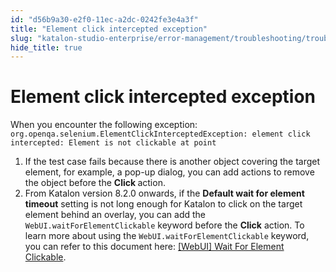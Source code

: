```yaml
---
id: "d56b9a30-e2f0-11ec-a2dc-0242fe3e4a3f"
title: "Element click intercepted exception"
slug: "katalon-studio-enterprise/error-management/troubleshooting/troubleshoot-web-automated-testing/element-click-intercepted-exception"
hide_title: true
---
```


# <a id="troubleshooting-9116" class="anchor_top_offset"/><a id="ariaid-title1" class="anchor_top_offset"/>Element click intercepted exception

<section xmlns="http://www.w3.org/1999/xhtml" className="section condition"><p className="p">When you encounter the following exception: <code className="ph codeph">org.openqa.selenium.ElementClickInterceptedException: element click intercepted: Element is not clickable at point</code></p></section> 
<div xmlns="http://www.w3.org/1999/xhtml" className="bodydiv troubleSolution"><section className="section cause"><p className="p" /></section><section className="section remedy"><ol className="ol steps"><li className="li step"><span className="ph cmd">If the test case fails because there is another object covering the target element, for example, a pop-up dialog, you can add actions to remove the object before the <strong className="ph b">Click </strong>action.</span></li><li className="li step"><span className="ph cmd">From Katalon version 8.2.0 onwards, if the <strong className="ph b">Default wait for element timeout</strong> setting is not long enough for Katalon to click on the target element behind an overlay, you can add the <code className="ph codeph">WebUI.waitForElementClickable</code> keyword before the <strong className="ph b">Click</strong> action. To learn more about using the <code className="ph codeph">WebUI.waitForElementClickable</code> keyword, you can refer to this document here: <a className="xref" href="/docs/katalon-studio-enterprise/keywords/web-ui-keywords/webui-wait-for-element-clickable">[WebUI] Wait For Element Clickable</a>.</span></li></ol></section></div>
